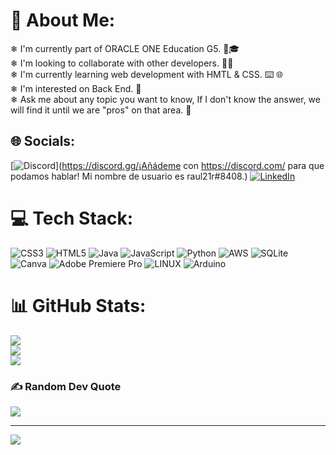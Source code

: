 # 💫 About Me:
❄ I'm currently part of ORACLE ONE Education G5.  📖🎓 <br>❄ I'm looking to collaborate with other developers. 🖖🤝<br>❄ I'm currently learning web development with HMTL & CSS. ⌨️ 🌐<br>❄ I'm interested on Back End. 🫡<br>❄ Ask me about any topic you want to know, If I don't know the answer, we will find it until we are "pros" on that area. 💪


## 🌐 Socials:
[![Discord](https://img.shields.io/badge/Discord-%237289DA.svg?logo=discord&logoColor=white)](https://discord.gg/¡Añádeme con https://discord.com/ para que podamos hablar! Mi nombre de usuario es raul21r#8408.) [![LinkedIn](https://img.shields.io/badge/LinkedIn-%230077B5.svg?logo=linkedin&logoColor=white)](https://linkedin.com/in/https://www.linkedin.com/in/raul-resendiz-2101-Dev) 

# 💻 Tech Stack:
![CSS3](https://img.shields.io/badge/css3-%231572B6.svg?style=for-the-badge&logo=css3&logoColor=white) ![HTML5](https://img.shields.io/badge/html5-%23E34F26.svg?style=for-the-badge&logo=html5&logoColor=white) ![Java](https://img.shields.io/badge/java-%23ED8B00.svg?style=for-the-badge&logo=java&logoColor=white) ![JavaScript](https://img.shields.io/badge/javascript-%23323330.svg?style=for-the-badge&logo=javascript&logoColor=%23F7DF1E) ![Python](https://img.shields.io/badge/python-3670A0?style=for-the-badge&logo=python&logoColor=ffdd54) ![AWS](https://img.shields.io/badge/AWS-%23FF9900.svg?style=for-the-badge&logo=amazon-aws&logoColor=white) ![SQLite](https://img.shields.io/badge/sqlite-%2307405e.svg?style=for-the-badge&logo=sqlite&logoColor=white) ![Canva](https://img.shields.io/badge/Canva-%2300C4CC.svg?style=for-the-badge&logo=Canva&logoColor=white) ![Adobe Premiere Pro](https://img.shields.io/badge/Adobe%20Premiere%20Pro-9999FF.svg?style=for-the-badge&logo=Adobe%20Premiere%20Pro&logoColor=white) ![LINUX](https://img.shields.io/badge/Linux-FCC624?style=for-the-badge&logo=linux&logoColor=black) ![Arduino](https://img.shields.io/badge/-Arduino-00979D?style=for-the-badge&logo=Arduino&logoColor=white)
# 📊 GitHub Stats:
![](https://github-readme-stats.vercel.app/api?username=raul21r&theme=yeblu&hide_border=true&include_all_commits=true&count_private=true)<br/>
![](https://github-readme-streak-stats.herokuapp.com/?user=raul21r&theme=yeblu&hide_border=true)<br/>
![](https://github-readme-stats.vercel.app/api/top-langs/?username=raul21r&theme=yeblu&hide_border=true&include_all_commits=true&count_private=true&layout=compact)

### ✍️ Random Dev Quote
![](https://quotes-github-readme.vercel.app/api?type=horizontal&theme=radical)

---
[![](https://visitcount.itsvg.in/api?id=raul21r&icon=0&color=0)](https://visitcount.itsvg.in)

<!-- Proudly created with GPRM ( https://gprm.itsvg.in ) -->
